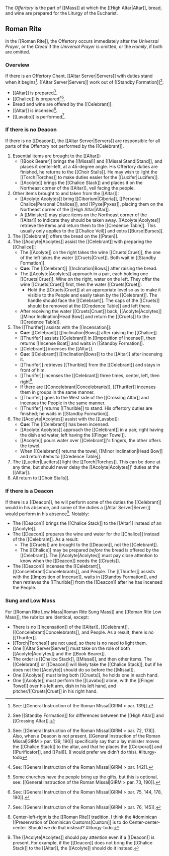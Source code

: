 The _Offertory_ is the part of [[Mass]] at which the [[High Altar|Altar]], bread, and wine are prepared for the Liturgy of the Eucharist.

## Roman Rite
In the [[Roman Rite]], the Offertory occurs immediately after the _Universal Prayer_, or the _Creed_ if the _Universal Prayer_ is omitted, or the _Homily_, if both are omitted.

### Overview
If there is an Offertory Chant, [[Altar Server|Servers]] with duties stand when it begins[^offertory_chant]. [[Altar Server|Servers]] work out of [[Standby Formation]][^which_altar]:

- [[Altar]] is prepared[^bring_to_altar].
- [[Chalice]] is prepared[^cruets][^people_bring_gifts].
- Bread and wine are offered by the [[Celebrant]].
- [[Altar]] is incensed[^offertory_incense].
- [[Lavabo]] is performed[^lavabo].

[^offertory_chant]: See: [[General Instruction of the Roman Missal|GIRM > par. 139]].
[^which_altar]: See [[Standby Formation]] for differences between the [[High Altar]] and [[Crossing Altar]].
[^bring_to_altar]: See: [[General Instruction of the Roman Missal|GIRM > par. 72, 178]]. Also, when a Deacon is not present, [[General Instruction of the Roman Missal|GIRM > par. 139, 190]] specifically say that a lay minister moves the [[Chalice Stack]] to the altar, and that he places the [[Corporal]] and [[Purificator]], and [[Pall]]. (I would prefer we didn't do this). #liturgy-todo 
[^cruets]: See: [[General Instruction of the Roman Missal|GIRM > par. 142]].
[^people_bring_gifts]:  Some churches have the people bring up the gifts, but this is optional, see: [[General Instruction of the Roman Missal|GIRM > par. 73, 190]].
[^offertory_incense]: See: [[General Instruction of the Roman Missal|GIRM > par. 75, 144, 178, 190]].
[^lavabo]: See: [[General Instruction of the Roman Missal|GIRM > par. 76, 145]].

### If there is no Deacon
If there is no [[Deacon]], the [[Altar Server|Servers]] are responsible for all parts of the Offertory not performed by the [[Celebrant]].

1. Essential items are brought to the [[Altar]]:
	- [[Book Bearer]] brings the [[Missal]] and [[Missal Stand|Stand]], and places it center-left, at a 45-degree angle. His Offertory duties are finished, he returns to the [[Choir Stalls]]. He may wish to light the [[Torch|Torches]] to make duties easier for the [[Lucifer|Lucifers]].
	- [[Acolyte]] brings the [[Chalice Stack]] and places it on the Northeast corner of the [[Altar]], veil facing the people.
2. Other items brought to and taken from the [[Altar]]:
	- [[Acolyte|Acolytes]] bring [[Ciborium|Ciboria]], [[Personal Chalice|Personal Chalices]], and [[Pyxe|Pyxes]], placing them on the Northeast corner of the [[High Altar|Altar]].
	- A [[Minister]] may place items on the Northeast corner of the [[Altar]] to indicate they should be taken away. [[Acolyte|Acolytes]] retrieve the items and return them to the [[Credence Table]]. This usually only applies to the [[Chalice Veil]] and extra [[Burse|Burses]].
3. The [[Celebrant]] offers the bread on the [[Paten]].
4. The [[Acolyte|Acolytes]] assist the [[Celebrant]] with preparing the [[Chalice]]:
	- The [[Acolyte]] on the right takes the wine [[Cruets|Cruet]], the one of the left takes the water [[Cruets|Cruet]]. Both wait in [[Standby Formation]].
	- **Cue**: The [[Celebrant]] [[Inclination|Bows]] after raising the bread.
	- The [[Acolyte|Acolytes]] approach in a pair, each holding one [[Cruets|Cruet]]. Wine on the right, water on the left. They offer the wine [[Cruets|Cruet]] first, then the water [[Cruets|Cruet]]:
		- Hold the [[Cruets|Cruet]] at an appropriate level so as to make it visible to the People and easily taken by the [[Celebrant]]. The handle should face the [[Celebrant]]. The caps of the [[Cruets]] should be removed at the [[Credence Table]] and left there.
	- After receiving the water [[Cruets|Cruet]] back, [[Acolyte|Acolytes]] [[Minor Inclination|Head Bow]] and return the [[Cruets]] to the [[Credence Table]].
5. The [[Thurifer]] assists with the [[Incensation]]:
	- **Cue**: [[Celebrant]] [[Inclination|Bows]] after raising the [[Chalice]].
	- [[Thurifer]] assists [[Celebrant]] in [[Imposition of Incense]], then returns [[Incense Boat]] and waits in [[Standby Formation]].
	- [[Celebrant]] incenses the [[Altar]].
	- **Cue**: [[Celebrant]] [[Inclination|Bows]] to the [[Altar]] after incensing it.
	- [[Thurifer]] retrieves [[Thurible]] from the [[Celebrant]] and stays in front of him.
	- [[Thurifer]] incenses the [[Celebrant]] three times, center, left, then right[^incense_direction].
	- If there are [[Concelebrant|Concelebrants]], [[Thurifer]] incenses them in groups in the same manner.
	- [[Thurifer]] goes to the West side of the [[Crossing Altar]] and incenses the People in the same manner.
	- [[Thurifer]] returns [[Thurible]] to stand. His offertory duties are finished; he waits in [[Standby Formation]].
6. The [[Acolyte|Acolytes]] assist with the [[Lavabo]]:
	- **Cue**: The [[Celebrant]] has been incensed.
	- [[Acolyte|Acolytes]] approach the [[Celebrant]] in a pair, right having the dish and water, left having the [[Finger Towel]].
	- [[Acolyte]] pours water over [[Celebrant]]'s fingers, the other offers the towel.
	- When [[Celebrant]] returns the towel, [[Minor Inclination|Head Bow]] and return items to [[Credence Table]].
7. The [[Lucifer|Lucifers]] light the [[Torch|Torches]]. This can be done at any time, but should never delay the [[Acolyte|Acolytes]]' duties at the [[Altar]].
8. All return to [[Choir Stalls]].

[^incense_direction]: Center-left-right is the [[Roman Rite]] tradition. I think the #dominican [[Preservation of Dominican Customs|Custom]] is to do Center-center-center. Should we do that instead? #liturgy-todo.

### If there is a Deacon
If there is a [[Deacon]], he will perform some of the duties the [[Celebrant]] would in his absence, and some of the duties a [[Altar Server|Server]] would perform in his absence[^server_deacon_parts]. Notably:

- The [[Deacon]] brings the [[Chalice Stack]] to the [[Altar]] instead of an [[Acolyte]].
- The [[Deacon]] prepares the wine and water for the [[Chalice]] instead of the [[Celebrant]]. As a result:
	- The [[Cruets]] are brought to the [[Deacon]], not the [[Celebrant]].
	- The [[Chalice]] may be prepared _before_ the bread is offered by the [[Celebrant]]. The [[Acolyte|Acolytes]] must pay close attention to know when the [[Deacon]] needs the [[Cruets]].
- The [[Deacon]] incenses the [[Celebrant]], [[Concelebrant|Concelebrants]], and People. The [[Thurifer]] assists with the [[Imposition of Incense]], waits in [[Standby Formation]], and then retrieves the [[Thurible]] from the [[Deacon]] after he has incensed the People.

### Sung and Low Mass
For [[Roman Rite Low Mass|Roman Rite Sung Mass]] and [[Roman Rite Low Mass]], the rubrics are identical, except:

- There is no [[Incensation]] of the [[Altar]], [[Celebrant]], [[Concelebrant|Concelebrants]], and People. As a result, there is no [[Thurifer]].
- [[Torch|Torches]] are not used, so there is no need to light them.
- One [[Altar Server|Server]] must take on the role of both [[Acolyte|Acolytes]] and the [[Book Bearer]].
- The order is [[Chalice Stack]], [[Missal]], and then other items. The [[Celebrant]] or [[Deacon]] will likely take the [[Chalice Stack]], but if he does not the [[Acolyte]] should do so before the [[Missal]].
- One [[Acolyte]] must bring both [[Cruets]], he holds one in each hand.
- One [[Acolyte]] must perform the [[Lavabo]] alone, with the [[Finger Towel]] over his left arm, dish in his left hand, and pitcher/[[Cruets|Cruet]] in his right hand.

[^server_deacon_parts]: The [[Acolyte|Acolytes]] should pay attention even if a [[Deacon]] is present. For example, if the [[Deacon]] does not bring the [[Chalice Stack]] to the [[Altar]], the [[Acolyte]] should do it instead.